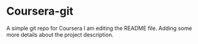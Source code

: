 # Coursera-git
A simple git repo for Coursera
I am editing the README file. Adding some more details about the project description.

